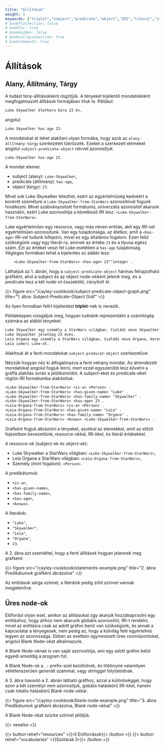 ```yaml
---
title: "Állítások"
weight: 3
keywords: ["triplet","subject","predicate","object","IRI","literal","statement"]
# bookFlatSection: false
# bookToc: true
# bookHidden: false
# bookCollapseSection: true
# bookComments: true
---
```


# Állítások

## Alany, Állítmány, Tárgy

A tudást tény-állításokként rögzítjük.
A tényeket kijelentő mondatokként megfogalmazott állítások formájában írtuk le.
Például:

```txt
Luke Skywalker életkora kora 23 év.
```

angolul:

```txt
Luke Skywalker has age 23.
```


A mondatokat át lehet alakítani olyan formába, hogy azok az `alany-állítmány-tárgy` szerkezetet tükrözzék.
Ezeket a szerkezeti elemeket angolul `subject-predicate-object` névvel azonosítjuk.

```txt
Luke-Skywalker has-age 23.
```
A mondat elemei:
- subject (alany): `Luke-Skywalker`,
- predicate (állítmány): `has-age`,
- object (tárgy): `23`.

Mivel sok Luke Skywalker létezhet, ezért az egyértelműség kedvéért a konkrét személyre a `Luke-Skywalker-from-StarWars` azonosítóval fogunk hivatkozni.
Mivel szabványosított formátumú, univerzális azonosítót akarunk használni, ezért Luke azonosítója a következő IRI lesz: `<Luke-Skywalker-from-StarWars>`.

Luke egyértelműen egy resource, vagy más néven entitás, akit egy IRI-vel egyértelműen azonosítunk.
Van egy tulajdonsága, az életkor, amit a `<has-age>` IRI-vel tudunk kifejezni, mivel ez egy általános fogalom.
Ezen felül szükségünk vagy egy literál-ra, aminek az értéke `23` és a típusa egész szám. Ezt az értéket veszi fel Luke esetében a `has-age` tulajdonság.
Végleges formában tehát a kijelentés az alábbi lesz:

```txt
    <Luke-Skywalker-from-StarWars> <has-age> 23^^integer .
```

Láthatjuk az 1. ábrán, hogy a `subject-predicate-object` hármas felrajzolható gráfként, ahol a subject és az object node-okként jelenik meg, és a predicate lesz a két node-ot összekötő, irányított él.


{{< figure src="/cayley-cookbook/subject-predicate-object-graph.png" title="1. ábra: Subject-Predicate-Object Gráf" >}}

Az ilyen formában felírt kijelentést __triplet__-nek is nevezik.

Példaképpen vizsgáljuk meg, hogyan tudnánk reprezentálni a számítógép számára az alábbi tényeket:

```txt
Luke Skywalker egy személy a StarWars világban. Családi neve Skywalker, keresztneve Luke.
Luke Skywalker jelenleg 23 éves.
Leia Organa egy személy a StarWars világban. Családi neve Organa, keresztneve Leia.
Leia ismeri Luke-ot.
```

Alakítsuk át a fenti mondatokat `subject-predicat-object` szerkezetűvé.

Nézzük hogyan néz ki átfogalmazva a fenti néhány mondat.
Az átrendezett mondatokat angolul fogjuk leírni, mert ezzel egyszerűbb lesz követni a gráffá alakítás során a jelölésmódot.
A subject-eket és predicate-eket rögtön IRI formátumba alakítottuk.

```txt
<Luke-Skywalker-from-StarWars> <is-a> <Person> .
<Luke-Skywalker-from-StarWars> <has-given-name> "Luke" .
<Luke-Skywalker-from-StarWars> <has-family-name> "Skywalker" .
<Luke-Skywalker-from-StarWars> <has-age> 23 .
<Leia-Organa-from-StarWars> <is-a> <Person> .
<Leia-Organa-from-StarWars> <has-given-name> "Leia" .
<Leia-Organa-from-StarWars> <has-family-name> "Organa" .
<Leia-Organa-from-StarWars> <knows> <Luke-Skywalker-from-StarWars> .
```

Gráfként fogjuk ábrázolni a tényeket, azokkal az elemekkel, amit az előző fejezetben bevezettünk, resource-okkal, IRI-kkel, és literál értékekkel.

A resource-ok (subject-ek és object-ek):
- Luke Skywalker a StarWars világban: `<Luke-Skywalker-from-StarWars>`,
- Leia Organa a StarWars világban: `<Leia-Organa-from-StarWars>`,
- Személy (mint fogalom): `<Person>`.

A predikátumok:
- `<is-a>`,
- `<has-given-name>`,
- `<has-family-name>`,
- `<has-age>`,
- `<knows>`.

A literálok:
- `"Luke"`,
- `"Skywalker"`,
- `"Leia"`,
- `"Organa"`,
- `23`.

A 2. ábra azt szemléltei, hogy a fenti állítások hogyan jelennek meg gráfként:

{{< figure src="/cayley-cookbook/statements-example.png" title="2. ábra: Predikátumok gráfként ábrázolva" >}}

Az entitások sárga színnel, a literálok pedig zöld színnel vannak megjelenítve.

## Üres node-ok

Előfordul olyan eset, amikor az állításokat úgy akarjuk hozzákapcsolni egy entitáshoz, hogy ahhoz nem akarunk globális azonosítót, IRI-t rendelni, mivel az entitásra csak az adott gráfon berül van szükségünk, és annak a kapcsolatai a lényegesek, nem pedig az, hogy a külvilág felé egyértelmű legyen az azonossága.
Ebben az esetben úgynevezett üres csomópontokat, angolul Blank Node-okat alkalmazunk.

A Blank Node-oknak is van saját azonosítója, ami egy adott gráfon belül egyedi ameddig a program fut.

A Blank Node-ok a `_:` prefix-szel kezdődnek, és többnyire valamilyen véletlenszerűen generált számmal, vagy stringgel folytatódnak.

A 3. ábra hasonló a 2. ábrán látható gráfhoz, azzal a különbséggel, hogy azon a két személyt nem azonosítjuk, gobális hatáskörű IRI-kkel, hanem csak lokális hatáskörű Blank node-okkal.

{{< figure src="/cayley-cookbook/blank-node-example.png" title="3. ábra: Predikátumok gráfként ábrázolva, Blank node-okkal" >}}

A Blank Node-okat szürke színnel jelöljük.

{{< seealso >}}

{{< button relref="resources" >}}&#9669; Erőforrások{{< /button >}}
{{< button relref="vocabularies" >}}Szótárak &#9659;{{< /button >}}

